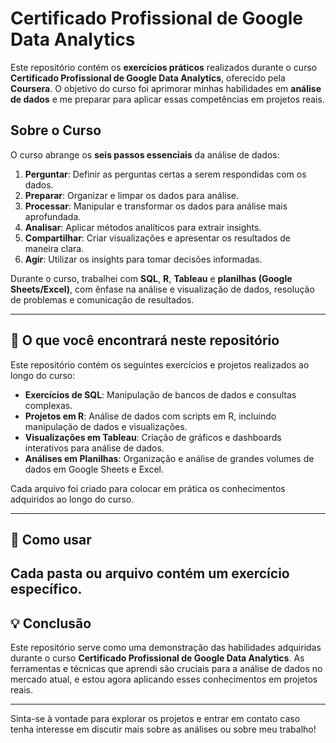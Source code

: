 # Certificado Profissional de Google Data Analytics

Este repositório contém os **exercícios práticos** realizados durante o curso **Certificado Profissional de Google Data Analytics**, oferecido pela **Coursera**. O objetivo do curso foi aprimorar minhas habilidades em **análise de dados** e me preparar para aplicar essas competências em projetos reais.

## Sobre o Curso

O curso abrange os **seis passos essenciais** da análise de dados:

1. **Perguntar**: Definir as perguntas certas a serem respondidas com os dados.
2. **Preparar**: Organizar e limpar os dados para análise.
3. **Processar**: Manipular e transformar os dados para análise mais aprofundada.
4. **Analisar**: Aplicar métodos analíticos para extrair insights.
5. **Compartilhar**: Criar visualizações e apresentar os resultados de maneira clara.
6. **Agir**: Utilizar os insights para tomar decisões informadas.

Durante o curso, trabalhei com **SQL**, **R**, **Tableau** e **planilhas (Google Sheets/Excel)**, com ênfase na análise e visualização de dados, resolução de problemas e comunicação de resultados.

---

## 📂 O que você encontrará neste repositório

Este repositório contém os seguintes exercícios e projetos realizados ao longo do curso:

- **Exercícios de SQL**: Manipulação de bancos de dados e consultas complexas.
- **Projetos em R**: Análise de dados com scripts em R, incluindo manipulação de dados e visualizações.
- **Visualizações em Tableau**: Criação de gráficos e dashboards interativos para análise de dados.
- **Análises em Planilhas**: Organização e análise de grandes volumes de dados em Google Sheets e Excel.

Cada arquivo foi criado para colocar em prática os conhecimentos adquiridos ao longo do curso.

---

## 📝 Como usar

Cada pasta ou arquivo contém um exercício específico.
---

## 💡 Conclusão

Este repositório serve como uma demonstração das habilidades adquiridas durante o curso **Certificado Profissional de Google Data Analytics**. As ferramentas e técnicas que aprendi são cruciais para a análise de dados no mercado atual, e estou agora aplicando esses conhecimentos em projetos reais.

---

Sinta-se à vontade para explorar os projetos e entrar em contato caso tenha interesse em discutir mais sobre as análises ou sobre meu trabalho!

